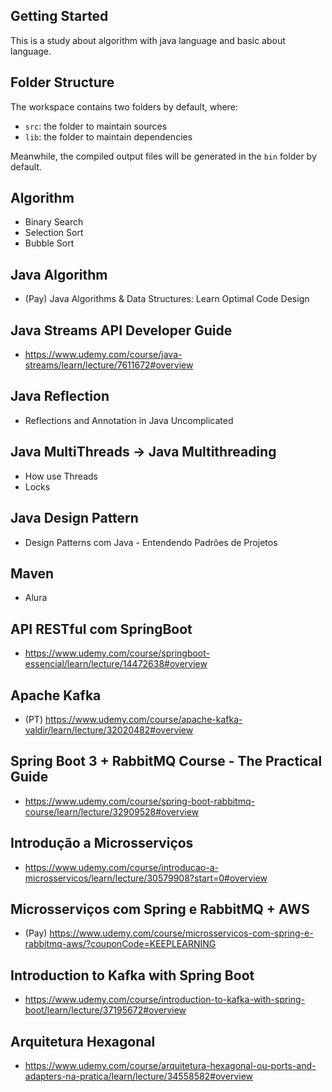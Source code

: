 ## Getting Started

This is a study about algorithm with java language and basic about language.

## Folder Structure

The workspace contains two folders by default, where:

- `src`: the folder to maintain sources
- `lib`: the folder to maintain dependencies

Meanwhile, the compiled output files will be generated in the `bin` folder by default.

## Algorithm
- Binary Search
- Selection Sort
- Bubble Sort

## Java Algorithm
- (Pay) Java Algorithms & Data Structures: Learn Optimal Code Design
## Java Streams API Developer Guide
- https://www.udemy.com/course/java-streams/learn/lecture/7611672#overview
## Java Reflection
- Reflections and Annotation in Java Uncomplicated
## Java MultiThreads -> Java Multithreading
- How use Threads
- Locks

## Java Design Pattern
- Design Patterns com Java - Entendendo Padrões de Projetos
## Maven
- Alura
 
## API RESTful com SpringBoot
 - https://www.udemy.com/course/springboot-essencial/learn/lecture/14472638#overview
## Apache Kafka
 - (PT) https://www.udemy.com/course/apache-kafka-valdir/learn/lecture/32020482#overview
## Spring Boot 3 + RabbitMQ Course - The Practical Guide
 - https://www.udemy.com/course/spring-boot-rabbitmq-course/learn/lecture/32909528#overview

## Introdução a Microsserviços
 - https://www.udemy.com/course/introducao-a-microsservicos/learn/lecture/30579908?start=0#overview
## Microsserviços com Spring e RabbitMQ + AWS
 - (Pay) https://www.udemy.com/course/microsservicos-com-spring-e-rabbitmq-aws/?couponCode=KEEPLEARNING
## Introduction to Kafka with Spring Boot
 - https://www.udemy.com/course/introduction-to-kafka-with-spring-boot/learn/lecture/37195672#overview
## Arquitetura Hexagonal
 - https://www.udemy.com/course/arquitetura-hexagonal-ou-ports-and-adapters-na-pratica/learn/lecture/34558582#overview
